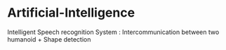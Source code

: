 # Artificial-Intelligence
Intelligent Speech recognition System : Intercommunication between two humanoid + Shape detection 
